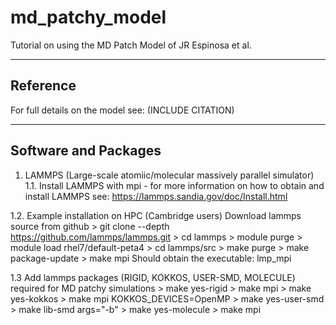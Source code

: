 # md_patchy_model

Tutorial on using the MD Patch Model of JR Espinosa et al.

--------------------------------------------
Reference
--------------------------------------------

For full details on the model see: (INCLUDE CITATION)


--------------------------------------------
Software and Packages
--------------------------------------------

1. LAMMPS (Large-scale atomiic/molecular massively parallel 
   simulator) 
  1.1. Install LAMMPS with mpi - for more information
       on how to obtain and install LAMMPS see:
       https://lammps.sandia.gov/doc/Install.html
       
  1.2. Example installation on HPC (Cambridge users)
       Download lammps source from github
           > git clone --depth https://github.com/lammps/lammps.git
           > cd lammps
           > module purge 
           > module load rhel7/default-peta4
           > cd lammps/src
           > make purge
           > make package-update
           > make mpi
       Should obtain the executable: lmp_mpi  
       
  1.3  Add lammps packages (RIGID, KOKKOS, USER-SMD, MOLECULE) 
       required for MD patchy simulations
          > make yes-rigid
          > make mpi
          > make yes-kokkos
          > make mpi KOKKOS_DEVICES=OpenMP
          > make yes-user-smd
          > make lib-smd args="-b"
          > make yes-molecule
          > make mpi

         

